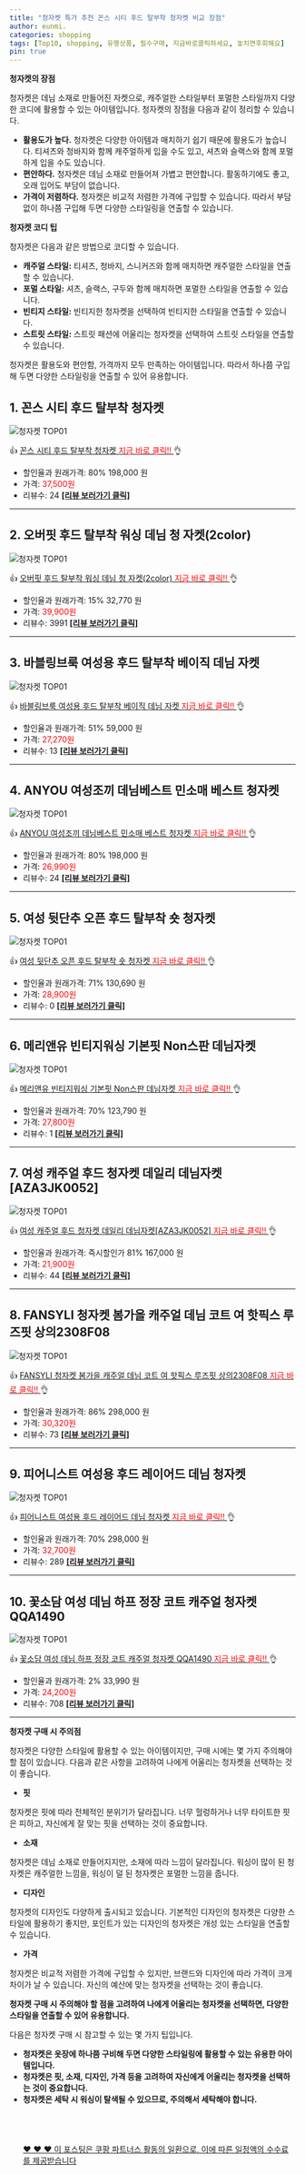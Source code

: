 ```yaml
---
title: "청자켓 특가 추천 꼰스 시티 후드 탈부착 청자켓 비교 장점"
author: eunmi.
categories: shopping
tags: [Top10, shopping, 유행상품, 필수구매, 지금바로클릭하세요, 놓치면후회해요]
pin: true
---
```

**청자켓의 장점**

청자켓은 데님 소재로 만들어진 자켓으로, 캐주얼한 스타일부터 포멀한 스타일까지 다양한 코디에 활용할 수 있는 아이템입니다. 청자켓의 장점을 다음과 같이 정리할 수 있습니다.

* **활용도가 높다.** 청자켓은 다양한 아이템과 매치하기 쉽기 때문에 활용도가 높습니다. 티셔츠와 청바지와 함께 캐주얼하게 입을 수도 있고, 셔츠와 슬랙스와 함께 포멀하게 입을 수도 있습니다.
* **편안하다.** 청자켓은 데님 소재로 만들어져 가볍고 편안합니다. 활동하기에도 좋고, 오래 입어도 부담이 없습니다.
* **가격이 저렴하다.** 청자켓은 비교적 저렴한 가격에 구입할 수 있습니다. 따라서 부담 없이 하나쯤 구입해 두면 다양한 스타일링을 연출할 수 있습니다.

**청자켓 코디 팁**

청자켓은 다음과 같은 방법으로 코디할 수 있습니다.

* **캐주얼 스타일:** 티셔츠, 청바지, 스니커즈와 함께 매치하면 캐주얼한 스타일을 연출할 수 있습니다.
* **포멀 스타일:** 셔츠, 슬랙스, 구두와 함께 매치하면 포멀한 스타일을 연출할 수 있습니다.
* **빈티지 스타일:** 빈티지한 청자켓을 선택하여 빈티지한 스타일을 연출할 수 있습니다.
* **스트릿 스타일:** 스트릿 패션에 어울리는 청자켓을 선택하여 스트릿 스타일을 연출할 수 있습니다.

청자켓은 활용도와 편안함, 가격까지 모두 만족하는 아이템입니다. 따라서 하나쯤 구입해 두면 다양한 스타일링을 연출할 수 있어 유용합니다.

   

## 1. 꼰스 시티 후드 탈부착 청자켓

![청자켓 TOP01](https://thumbnail7.coupangcdn.com/thumbnails/remote/230x230ex/image/vendor_inventory/69fd/b10a120ed3bd54285dc56a3b592ea8e9cc24ecab18bd89c24b7f8213f352.jpg)


👍 [꼰스 시티 후드 탈부착 청자켓 <font color=red> 지금 바로 클릭!! </font> ](https://link.coupang.com/re/AFFSDP?lptag=AF3617701&subid=GithubCoopas&pageKey=303775756&traceid=V0-153&itemId=19795526938&vendorItemId=86950568742) 👌 


- 할인율과 원래가격: 80%  198,000   원
- 가격: <span style='color:red'>37,500원</span>
- 리뷰수: 24  [**[리뷰 보러가기 클릭]**](https://link.coupang.com/re/AFFSDP?lptag=AF3617701&subid=GithubCoopas&pageKey=303775756&traceid=V0-153&itemId=19795526938&vendorItemId=86950568742)

---


   

## 2. 오버핏 후드 탈부착 워싱 데님 청 자켓(2color)

![청자켓 TOP01](https://thumbnail8.coupangcdn.com/thumbnails/remote/230x230ex/image/vendor_inventory/2660/93aab5a6773c31ae17ab496e88a97d109da7f1b0d7b73cae01e455356a22.jpg)


👍 [오버핏 후드 탈부착 워싱 데님 청 자켓(2color) <font color=red> 지금 바로 클릭!! </font> ](https://link.coupang.com/re/AFFSDP?lptag=AF3617701&subid=GithubCoopas&pageKey=4940683854&traceid=V0-153&itemId=6508682042&vendorItemId=86626711242) 👌 


- 할인율과 원래가격: 15%  32,770   원
- 가격: <span style='color:red'>39,900원</span>
- 리뷰수: 3991  [**[리뷰 보러가기 클릭]**](https://link.coupang.com/re/AFFSDP?lptag=AF3617701&subid=GithubCoopas&pageKey=4940683854&traceid=V0-153&itemId=6508682042&vendorItemId=86626711242)

---


   

## 3. 바블링브룩 여성용 후드 탈부착 베이직 데님 자켓

![청자켓 TOP01](https://thumbnail6.coupangcdn.com/thumbnails/remote/230x230ex/image/retail/images/2022/02/14/18/9/07c5b6ec-1bdf-4fc0-885f-6eb6c9ad8c33.jpg)


👍 [바블링브룩 여성용 후드 탈부착 베이직 데님 자켓 <font color=red> 지금 바로 클릭!! </font> ](https://link.coupang.com/re/AFFSDP?lptag=AF3617701&subid=GithubCoopas&pageKey=6341978298&traceid=V0-153&itemId=13309347418&vendorItemId=80565850014) 👌 


- 할인율과 원래가격: 51%  59,000   원
- 가격: <span style='color:red'>27,270원</span>
- 리뷰수: 13  [**[리뷰 보러가기 클릭]**](https://link.coupang.com/re/AFFSDP?lptag=AF3617701&subid=GithubCoopas&pageKey=6341978298&traceid=V0-153&itemId=13309347418&vendorItemId=80565850014)

---


   

## 4. ANYOU 여성조끼 데님베스트 민소매 베스트 청자켓

![청자켓 TOP01](https://thumbnail10.coupangcdn.com/thumbnails/remote/230x230ex/image/vendor_inventory/736d/b09c0fd0f52065eca66d78452f8880b829ba6bdbb62e0815c75518310a6b.jpg)


👍 [ANYOU 여성조끼 데님베스트 민소매 베스트 청자켓 <font color=red> 지금 바로 클릭!! </font> ](https://link.coupang.com/re/AFFSDP?lptag=AF3617701&subid=GithubCoopas&pageKey=7521221507&traceid=V0-153&itemId=19726666469&vendorItemId=87186573502) 👌 


- 할인율과 원래가격: 80%  198,000   원
- 가격: <span style='color:red'>26,990원</span>
- 리뷰수: 24  [**[리뷰 보러가기 클릭]**](https://link.coupang.com/re/AFFSDP?lptag=AF3617701&subid=GithubCoopas&pageKey=7521221507&traceid=V0-153&itemId=19726666469&vendorItemId=87186573502)

---


   

## 5. 여성 뒷단추 오픈 후드 탈부착 숏 청자켓

![청자켓 TOP01](https://thumbnail9.coupangcdn.com/thumbnails/remote/230x230ex/image/vendor_inventory/edb4/4d5f102b579fe3b1bbc2a273062779727031c194022cb6fd0e9587bbae08.jpg)


👍 [여성 뒷단추 오픈 후드 탈부착 숏 청자켓 <font color=red> 지금 바로 클릭!! </font> ](https://link.coupang.com/re/AFFSDP?lptag=AF3617701&subid=GithubCoopas&pageKey=7573681433&traceid=V0-153&itemId=19978776015&vendorItemId=87077638837) 👌 


- 할인율과 원래가격: 71%  130,690   원
- 가격: <span style='color:red'>28,900원</span>
- 리뷰수: 0  [**[리뷰 보러가기 클릭]**](https://link.coupang.com/re/AFFSDP?lptag=AF3617701&subid=GithubCoopas&pageKey=7573681433&traceid=V0-153&itemId=19978776015&vendorItemId=87077638837)

---


   

## 6. 메리앤유 빈티지워싱 기본핏 Non스판 데님자켓

![청자켓 TOP01](https://thumbnail9.coupangcdn.com/thumbnails/remote/230x230ex/image/vendor_inventory/dfbd/2eca4ae2210bb10ef887e48f79c27f26fbf52cbe9665606690fa5ca2c63f.jpg)


👍 [메리앤유 빈티지워싱 기본핏 Non스판 데님자켓 <font color=red> 지금 바로 클릭!! </font> ](https://link.coupang.com/re/AFFSDP?lptag=AF3617701&subid=GithubCoopas&pageKey=36161073&traceid=V0-153&itemId=18216474354&vendorItemId=86667558445) 👌 


- 할인율과 원래가격: 70%  123,790   원
- 가격: <span style='color:red'>27,800원</span>
- 리뷰수: 1  [**[리뷰 보러가기 클릭]**](https://link.coupang.com/re/AFFSDP?lptag=AF3617701&subid=GithubCoopas&pageKey=36161073&traceid=V0-153&itemId=18216474354&vendorItemId=86667558445)

---


   

## 7. 여성 캐주얼 후드 청자켓 데일리 데님자켓[AZA3JK0052]

![청자켓 TOP01](https://thumbnail7.coupangcdn.com/thumbnails/remote/230x230ex/image/vendor_inventory/4a5f/df7472a3e00dd3a92083d4049b3b37c3f7cc76f02019bbf5054bc23e5e63.jpg)


👍 [여성 캐주얼 후드 청자켓 데일리 데님자켓[AZA3JK0052] <font color=red> 지금 바로 클릭!! </font> ](https://link.coupang.com/re/AFFSDP?lptag=AF3617701&subid=GithubCoopas&pageKey=7281238713&traceid=V0-153&itemId=18590323846&vendorItemId=87041965027) 👌 


- 할인율과 원래가격: 즉시할인가 81%  167,000   원
- 가격: <span style='color:red'>21,900원</span>
- 리뷰수: 44  [**[리뷰 보러가기 클릭]**](https://link.coupang.com/re/AFFSDP?lptag=AF3617701&subid=GithubCoopas&pageKey=7281238713&traceid=V0-153&itemId=18590323846&vendorItemId=87041965027)

---


   

## 8. FANSYLI 청자켓 봄가을 캐주얼 데님 코트 여 핫픽스 루즈핏 상의2308F08

![청자켓 TOP01](https://thumbnail10.coupangcdn.com/thumbnails/remote/230x230ex/image/vendor_inventory/1095/1a4093eaad8214cde54f186bf06ee762517ebd9b0036bae80d8160d422cf.jpg)


👍 [FANSYLI 청자켓 봄가을 캐주얼 데님 코트 여 핫픽스 루즈핏 상의2308F08 <font color=red> 지금 바로 클릭!! </font> ](https://link.coupang.com/re/AFFSDP?lptag=AF3617701&subid=GithubCoopas&pageKey=7520493342&traceid=V0-153&itemId=19723656300&vendorItemId=87123453625) 👌 


- 할인율과 원래가격: 86%  298,000   원
- 가격: <span style='color:red'>30,320원</span>
- 리뷰수: 73  [**[리뷰 보러가기 클릭]**](https://link.coupang.com/re/AFFSDP?lptag=AF3617701&subid=GithubCoopas&pageKey=7520493342&traceid=V0-153&itemId=19723656300&vendorItemId=87123453625)

---


   

## 9. 피어니스트 여성용 후드 레이어드 데님 청자켓

![청자켓 TOP01](https://thumbnail7.coupangcdn.com/thumbnails/remote/230x230ex/image/retail/images/1651656857025513-b6ae01a7-4513-4706-8ec7-f24d22647f9b.jpg)


👍 [피어니스트 여성용 후드 레이어드 데님 청자켓 <font color=red> 지금 바로 클릭!! </font> ](https://link.coupang.com/re/AFFSDP?lptag=AF3617701&subid=GithubCoopas&pageKey=7500442767&traceid=V0-153&itemId=19632901846&vendorItemId=86739298148) 👌 


- 할인율과 원래가격: 70%  298,000   원
- 가격: <span style='color:red'>32,700원</span>
- 리뷰수: 289  [**[리뷰 보러가기 클릭]**](https://link.coupang.com/re/AFFSDP?lptag=AF3617701&subid=GithubCoopas&pageKey=7500442767&traceid=V0-153&itemId=19632901846&vendorItemId=86739298148)

---


   

## 10. 꽃소담 여성 데님 하프 정장 코트 캐주얼 청자켓 QQA1490

![청자켓 TOP01](https://thumbnail8.coupangcdn.com/thumbnails/remote/230x230ex/image/vendor_inventory/6582/f5bb7804a8060cc4c5840d034a0de116f031bdb42fe89d68224324064d64.png)


👍 [꽃소담 여성 데님 하프 정장 코트 캐주얼 청자켓 QQA1490 <font color=red> 지금 바로 클릭!! </font> ](https://link.coupang.com/re/AFFSDP?lptag=AF3617701&subid=GithubCoopas&pageKey=7532531572&traceid=V0-153&itemId=19781591410&vendorItemId=86884425739) 👌 


- 할인율과 원래가격: 2%  33,990   원
- 가격: <span style='color:red'>24,200원</span>
- 리뷰수: 708  [**[리뷰 보러가기 클릭]**](https://link.coupang.com/re/AFFSDP?lptag=AF3617701&subid=GithubCoopas&pageKey=7532531572&traceid=V0-153&itemId=19781591410&vendorItemId=86884425739)

---
**청자켓 구매 시 주의점**

청자켓은 다양한 스타일에 활용할 수 있는 아이템이지만, 구매 시에는 몇 가지 주의해야 할 점이 있습니다. 다음과 같은 사항을 고려하여 나에게 어울리는 청자켓을 선택하는 것이 좋습니다.

* **핏**

청자켓은 핏에 따라 전체적인 분위기가 달라집니다. 너무 헐렁하거나 너무 타이트한 핏은 피하고, 자신에게 잘 맞는 핏을 선택하는 것이 중요합니다.

* **소재**

청자켓은 데님 소재로 만들어지지만, 소재에 따라 느낌이 달라집니다. 워싱이 많이 된 청자켓은 캐주얼한 느낌을, 워싱이 덜 된 청자켓은 포멀한 느낌을 줍니다.

* **디자인**

청자켓의 디자인도 다양하게 출시되고 있습니다. 기본적인 디자인의 청자켓은 다양한 스타일에 활용하기 좋지만, 포인트가 있는 디자인의 청자켓은 개성 있는 스타일을 연출할 수 있습니다.

* **가격**

청자켓은 비교적 저렴한 가격에 구입할 수 있지만, 브랜드와 디자인에 따라 가격이 크게 차이가 날 수 있습니다. 자신의 예산에 맞는 청자켓을 선택하는 것이 좋습니다.

**청자켓 구매 시 주의해야 할 점을 고려하여 나에게 어울리는 청자켓을 선택하면, 다양한 스타일을 연출할 수 있어 유용합니다.**

다음은 청자켓 구매 시 참고할 수 있는 몇 가지 팁입니다.

* **청자켓은 옷장에 하나쯤 구비해 두면 다양한 스타일링에 활용할 수 있는 유용한 아이템입니다.**
* **청자켓은 핏, 소재, 디자인, 가격 등을 고려하여 자신에게 어울리는 청자켓을 선택하는 것이 중요합니다.**
* **청자켓은 세탁 시 워싱이 탈색될 수 있으므로, 주의해서 세탁해야 합니다.**<br><br><br><br><br> [ ❤ ❤ ❤ 이 포스팅은 쿠팡 파트너스 활동의 일환으로, 이에 따른 일정액의 수수료를 제공받습니다](https://link.coupang.com/a/bcEFyh)